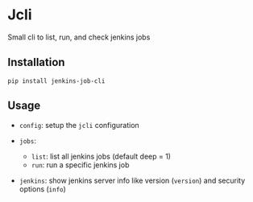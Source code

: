 # Jcli

Small cli to list, run, and check jenkins jobs

## Installation

`pip install jenkins-job-cli`

## Usage

* `config`: setup the `jcli` configuration

* `jobs`:
  * `list`: list all jenkins jobs (default deep = 1)
  * `run`: run a specific jenkins job

* `jenkins`: show jenkins server info like version (`version`) and security options (`info`)
